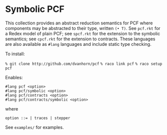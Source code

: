 Symbolic PCF
============

This collection provides an abstract reduction semantics for PCF where
components may be abstracted to their type, written `(• T)`.  See
`pcf.rkt` for a Redex model of plain PCF; see `spcf.rkt` for the
extension to the symbolic semantics; see `cpcf.rkt` for the extension
to contracts.  These languages are also available as `#lang`
languages and include static type checking.

To install:

   `% git clone http://github.com/dvanhorn/pcf`
   `% raco link pcf`
   `% raco setup pcf`

Enables:

```
#lang pcf <option>
#lang pcf/symbolic <option>
#lang pcf/contracts <option>
#lang pcf/contracts/symbolic <option>
```

where

`option ::=
        | traces
        | stepper`

See `examples/` for examples.
